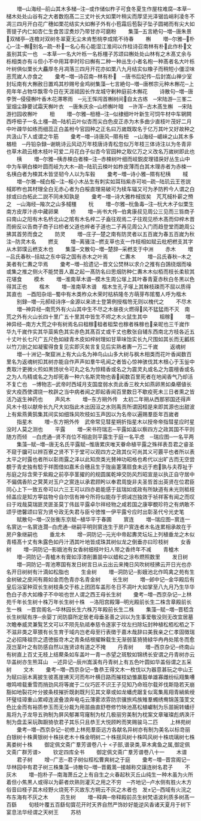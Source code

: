<!-- { "loadSidebar": true } -->
　　増─山海经─前山其木多槠─注─或作储似柞子可食冬夏生作屋柱难腐─本草─槠木处处山谷有之大者数抱髙二三丈叶长大如栗叶稍尖而厚坚光泽锯齿峭利凌冬不凋三四月开白花广穗如栗花结实大如槲子外有小苞霜后苞裂子坠子圆褐而有尖大如菩提子内仁如杏仁生食苦涩煑炒乃带甘亦可磨粉
　　集藻─五言絶句─増─唐朱景双槠亭─连檐对双树冬翠夏无尘未肯慙桃李成隂不待春
　　槲
　　増─尔雅─朴心─注─槲别名─疏─朴一名心有心能湿江淮间以作柱诗召南林有朴此作朴文虽别其实一也　─本草─一名大叶栎一名栎橿子苏颂曰槲处处山林有之木髙丈余与栎相类亦有斗但小不中用耳李时珍曰槲有二种一种丛生小者名枹一种髙者名大叶栎叶树俱似栗长大麤厚冬月凋落三四月开花亦如栗八九月结实似橡子而稍短小僵涩味恶荒嵗人亦食之
　　彚考─増─诗召南─林有朴　─唐书后妃传─后封嵩山禅少室封坛南有大槲赦日置鸡其杪赐号金鸡树集藻─七言絶句─増─唐桞宗元种木槲花─上苑年年占物华飘零今日在天涯祗因长作龙城守剰种庭前木槲花
　　诗散句─増─唐李贺─侵侵槲叶香木花滞寒雨　─元王恽闯首槲树间自太古练　─宋陆游─三峯二室烟尘静要试霜天槲叶衣　─唐朱庆余─山桥槲叶暗　─许浑─古木髙生槲　─宋陆游扫园收槲叶
　　杻
　　増─尔雅─杻檍─注─似棣细叶叶新生可饲牛材中车辋闗西呼杻子一名土橿─疏─陆机云叶似杏而尖白色皮正赤为木多曲少直枝叶茂好二月中叶疎华如练而细蕊正白盖柎今官园种之正名曰万嵗既取名于亿万其叶又好故种之共汲山下人或谓之牛筋
　　彚考─増─诗唐风─隰有杻　─山海经─崌崃之山其木多楢杻　─丹铅杂録─谢眺诗云风动万年枝唐诗青松忽似万年枝三体诗注以为冬青非也草木疏云檍木枝叶可爱二月花白子似杏今官园种之取亿万之义改名万嵗树即此也
　　桋
　　増─尔雅─桋赤梀白者梀─注─赤梀树叶细而岐鋭皮理错戾好丛生山中中为车辋白梀叶圆而岐为大木─疏─陆玑云梀叶如柞皮薄而白其木理赤者为赤梀一名桋白者为梀其木皆坚韧今人以为车毂
　　彚考─増─诗小雅─隰有杞桋
　　棫
　　増─尔雅─棫白桵─注─桵小木丛生有刺实如耳珰紫赤可啖─疏─陆玑云王苍説棫即柞也其材理全白无赤心者为白桵直理易破可为椟车辐又可为矛防矜今人谓之白捄或曰白柘此二説不同未知孰是
　　彚考─増─诗大雅柞棫拔矣　芃芃棫朴薪之槱之　─山海经─羭次之山多棫橿
　　杬
　　増─尔雅─杬鱼毒─注─杬大木子似栗生南方皮厚汁赤中藏卵果
　　桥
　　増─尚书大传─伯禽康叔见周公三见而三笞商子曰南山之阳有木名桥北山之隂有木名梓二子盍往观焉二子往观见桥木髙而仰梓木晋而俯反以告商子商子曰桥者父道也梓者子道也二子再见周公入门而趋登堂而跪周公拂其首劳而食之
　　防灵
　　増─庄子─楚之南有防灵者以五百嵗为春五百嵗为秋注─防灵木名
　　撚支
　　増─离骚注─撚支草也支一作枝相如赋云枇杷橪支其字从木郭璞云橪支木也
　　集藻─文散句─増─楚辞─采橪支于中洲
　　赤木
　　増─吕氏春秋─括姑之东中容之国有赤木之叶焉
　　仁夀木
　　増─吕氏春秋─木之美者有仁夀之华焉
　　彚考─増─拾遗记─晋文公焚林以求介之推有白鵶绕烟而噪或集之推之侧火不能焚晋人嘉之起一髙防名曰思烟防种仁夀木木似栢而枝长柔软其花堪食
　　模木
　　増─淮南草木谱─模木生周公塜上其叶春青夏赤秋白冬黑以色得其正也
　　楷木
　　増─淮南草木谱　楷木生孔子塜上其榦枝疎而不屈以质得其直也　─酉阳杂俎─蜀中有木类柞众木荣时枯枿隆冬方萌芽布隂蜀人呼为楷木
　　别録─増─元郝经诗序─金源以来进士登第例授楷笏无则以槐代之
　　不尽木
　　増─神异经─南荒外有火山其中生不尽之木昼夜火燃得风不猛猛雨不灭　南荒之外有火山长四十里广五十里其中皆生不烬之木火鼠生其中
　　柤稼
　　増─神异经─南方大荒之中有树焉名曰柤稼柤者柤棃也稼者株稼也亲昵也三千嵗作华九千嵗作实其华蘂紫色其实赤色其髙百丈或千丈也敷张自辅东西南北方枝各近五十丈叶长七尺广五尺色如緑青木皮如梓树理如甘草味饴实长九尺围如其长而无瓤核以竹刀剖之如凝蜜得食复见实即灭矣言复见后实熟者夀一万二千嵗
　　返魂树
　　増─十洲记─聚窟洲上有大山名为神鸟山山多大树与枫木相类而花叶香闻数百里名为返魂树扣其树亦能自作声声如羣牛吼闻之者皆心惊神骇伐其木根心于玉釡中煑取汁更微火煎如黑饧状令可丸之名为惊精香或名之为震灵丸或名之为震檀香或名之为人鸟精或名之为却死香一种六名斯灵物也香闻数百里死者在地闻香气乃却活不复亡也　─博物志─武帝时西域月支国度弱水贡此香三枚大如燕卵黑如桑椹値长安大疫西使谓烧一枚辟之当中病者闻之即起香闻百里数日不歇疫死未三日者熏之皆活乃返生神药也
　　声风木
　　増─东方朔外传　太初二年朔从西那邪国还得声风木十枝以献帝长九尺大如指此木出因洹之水则禹贡所谓因桓是来即其源也出甜波上有紫燕黄鹄集其间实如细珠风吹枝如玉声因以为名帝以遍赐羣臣年百嵗者
　　指星木
　　増─东方朔外传　武帝常见彗星朔折指星木以授帝帝指彗星应时星没时人莫之测也
　　平露
　　増─宋书符瑞志─平露如盖以察四方之政其国不平则随方而倾　─白虎通─贤不肖位不相逾则平露生于庭一名平虑　─瑞应图─一名平两
　　集藻─赋─増─唐无名氏平露赋─惟唐累庆唯天眷命植平露之殊祥表吾君之睿圣不窥于牖可以辨百寮之贤不下于堂可以观四方之政其仪可尚其义可覈平也者所以表太平之时露也者所以彰雨露之泽以此知庶类光賛神功昭格也希代以出旷古而无空尝覩于青史独有騐于祥图借如嘉禾合穗且生于陇亩萐蒲扇食未远于庖孰与夫荐祉于彤庭之际含荣于紫殿之前亭亭茎擢的的规圆属乾坤交防风烈昭宣是以执正自守居中不偏偶香阶之蓂荚对玉户之賔连以承君顾盻以奉君周旋非夫圣哲首出英贤在位君臣同心上下一致五帝可以六三王可以四亦曷能感于兹瑞如或政有所缺道有未光则柢枝倾盖应是知方寕兹物兮自尔信有神兮所将似能存于炯诫岂独效于祯祥客有闻之而叹曰于戏哉莫瑞匪灵匪圣莫丁伟兹平露卓尔祥经物之咸若国之康寕覩珍符之有炳敢不颂乎徳馨颂曰官为贤兮政无失君与臣兮徳惟一伊平露兮应时出彰圣代兮光史笔
　　赋散句─増─汉张衡东京赋─植华平于春圃
　　賔连
　　増─瑞应图─賔连一名賔达一名賔连濶─白虎通─继嗣平明则賔连生于房户賔连者木名连累相承故在于房户象继嗣也
　　垂龙木
　　增─洞防记─元光中帝起夀灵坛坛上列植垂龙之木似青梧髙十丈有朱露色如丹汁洒其叶地皆成珠其树似龙之倒垂亦曰珍枝树
　　女香树
　　増─洞防记─影娥池有女香树细枝叶妇人带之香终年不减
　　青樝木
　　増─洞防记─青樝木有膏如淳漆削置噐中以蜡和之涂布燃照数里
　　发日树
　　増─洞防记─胥池寒国有发日树言日从云出云来掩日风吹树枝拂云开日光也亦名开日树树有汁滴如松脂也
　　生金树
　　増─洞防记─影娥池北作鸣禽之苑有生金树破之皮间有屑如金而色青亦名青金树
　　长生树
　　増─邺中记─金华殿后有皇后浴室种双长生树枝条交于栋上团团车盖形冬日不凋叶大如掌至八九月乃生华华色白子赤大如橡子不中啖也世人谓之西王母长生树
　　彚考─増─西京杂记─上林苑千年长生树十株万年长生树十株　─洛阳宫殿簿─明光殿前长生二株含章殿前长生一株　─晋宫阁名─华林园长生六株万年殿前长生二株
　　集藻─赋─増─晋嵇含长生树赋有序─余婴丁闵防靡所定居老母垂圣善之训以为生事爱敬没则无改宜居墓次瞻奉威灵兼覧艺文可以不陨先轨祗奉慈令遂家于坟左扫除坛封种植松栢松栢之下不滋非类之草猥有长生育于域内岂老母至行表徴于嘉木哉辞曰美我亲之仁孝固徴瑞之必招降祖宗之遗徳振竒木之青条结根擢榦载生无渐弱茎猗猗緑华冉冉处隂冬而愈茂岂茎叶之有防感自然以旌贤谅有道之不掩
　　丹青树
　　増─西京杂记─终南山有树直上百丈无枝上结藂条如车盖叶一青一赤望之斑駮如锦绣长安谓之丹青树亦云华盖树亦生熊耳山　─述异记─辰州嵩溪有丹青树上有五色叶圆如华盖俗谓之五采树
　　文木
　　彚考─増─西京杂记─鲁恭王得文木一枚伐以为器意甚玩之中山王为赋曰丽木离披生彼髙崖拂天河而布叶横日路而摧枝幼雏羸鷇单雄寡雌纷纭翔集嘈嗷鸣啼载重雪而捎劲风将等嵗于二仪巧匠不识王子见知乃命班尔载斧伐斯隐若天崩豁如地裂花叶分披条枝摧折既剥既刋见其文章或如龙蟠虎踞复似鸾集鳯翔青緺紫绶环璧珪璋重山累嶂连波叠浪奔电屯云薄雾浓雰防宗骥旅鸡族雉羣蠋绣鸯锦莲藻芰文色比金而有裕质参玉而无分裁为用噐曲直舒卷修竹映池髙松植巘制为乐噐婉转蟠纡鳯将九子龙导五驹制为屏风郁岪穹窿制为杖几极丽穷美制为枕案文章璀璨彪炳涣汗制为盘盂采玩踟蹰猗欤君子其乐只且恭王大悦顾盻而笑赐骏马二匹
　　上林苑树
　　彚考─増─西京杂记─初修上林苑羣臣远方各献名异树亦有制为美名以标竒丽白银树十株黄银树十株扶老木十株金明树二十株揺风树十株鸣风树十株琉璃树七株离娄树十株
　　御定佩文斋广羣芳谱卷八十
<子部,谱录类,草木禽鱼之属,御定佩文斋广群芳谱>
　　钦定四库全书
　　御定佩文斋广羣芳谱卷八十一
　　木谱
　　君子树
　　增─广志─君子树似桱松曹爽树之于庭
　　彚考─増─晋宫阁记─华林园中有君子树三株集藻─诗散句─増─晋戴暠─接越称交譲连树名君子
　　不灰木
　　増─抱朴子─南海萧丘之上有自生之火春起秋灭丘山纯生一种木虽为火所着但小焦黒人或得以为薪者炊熟则灌灭之用之不穷　─齐地记─卢水侧有胜火木方俗音曰柽子其木经野火烧死不灭故东方朔云不灰之木者也　发记─西域有火浣之布东海有不灰之木
　　员生树
　　増─释典─帝释殿前员生树梵语波利质多树髙一百繇
　　旬枝叶覆五百繇旬寳花开时天界自然严饰妙好能逆风香诸天夏月于树下宴息法华经谓之天树王
　　苏枋
